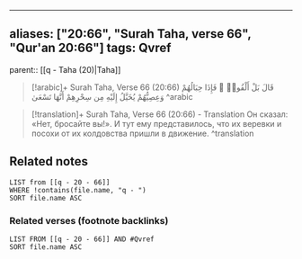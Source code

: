 
---
aliases: ["20:66", "Surah Taha, verse 66", "Qur'an 20:66"]
tags: Qvref
---

parent:: [[q - Taha (20)|Taha]]

> [!arabic]+ Surah Taha, Verse 66 (20:66)
> <span class="quran-arabic">قَالَ بَلْ أَلْقُوا۟ ۖ فَإِذَا حِبَالُهُمْ وَعِصِيُّهُمْ يُخَيَّلُ إِلَيْهِ مِن سِحْرِهِمْ أَنَّهَا تَسْعَىٰ</span>
^arabic

> [!translation]+ Surah Taha, Verse 66 (20:66) - Translation
> Он сказал: «Нет, бросайте вы!». И тут ему представилось, что их веревки и посохи от их колдовства пришли в движение.
^translation



## Related notes
```dataview
LIST from [[q - 20 - 66]]
WHERE !contains(file.name, "q - ")
SORT file.name ASC
```

### Related verses (footnote backlinks)
```dataview
LIST FROM [[q - 20 - 66]] AND #Qvref
SORT file.name ASC
```

